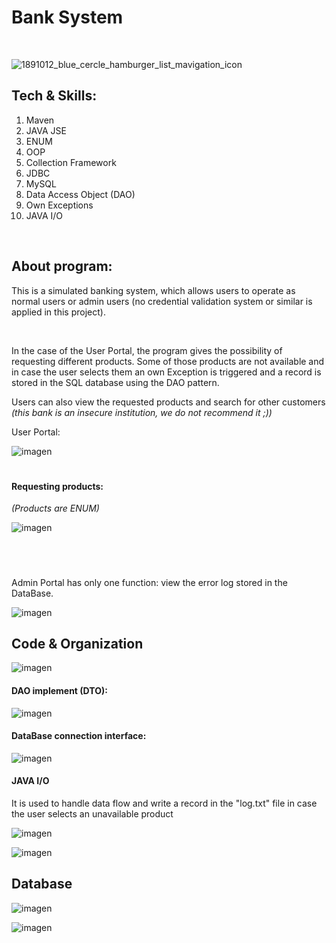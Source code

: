 <h1>Bank System</h1>
<br>


![1891012_blue_cercle_hamburger_list_mavigation_icon](https://github.com/Amhernandez5508/Banco/assets/121590490/9863bb70-efe8-4794-9509-0d5069ccc074)
<h2>Tech & Skills:</h2>
<ol>
  <li>Maven</li>
  <li>JAVA JSE</li>
  <li>ENUM</li>
  <li>OOP</li>
  <li>Collection Framework</li>
  <li>JDBC</li>
  <li>MySQL</li>
  <li>Data Access Object (DAO)</li>
  <li>Own Exceptions</li>
  <li>JAVA I/O</li>
</ol>

<br>
<h2>About program:</h2>
<p>This is a simulated banking system, which allows users to operate as normal users or admin users (no credential validation system or similar is applied in this project).</p>
<br>
<p>In the case of the User Portal, the program gives the possibility of requesting different products. Some of those products are not available and in case the user selects them an own Exception is triggered and a record is stored in the SQL database using the DAO pattern.</p>
<p>Users can also view the requested products and search for other customers <i>(this bank is an insecure institution, we do not recommend it ;))</i></p>

<h>User Portal:</h4>

![imagen](https://github.com/Amhernandez5508/Banco/assets/121590490/a5437b08-dcad-48a4-b621-ce5d17b1865d)
<h1></h1>
<h4>Requesting products:</h4>
<i>(Products are ENUM)</i>

![imagen](https://github.com/Amhernandez5508/Banco/assets/121590490/dc5c28c1-6a81-4a50-b56d-0b307d243820)
<h1></h1>

<br>
<p>Admin Portal has only one function: view the error log stored in the DataBase.</p>

![imagen](https://github.com/Amhernandez5508/Banco/assets/121590490/b389111c-e690-4675-bfbe-2f5a9088759f)



<h2>Code & Organization</h2>

![imagen](https://github.com/Amhernandez5508/Banco/assets/121590490/ac8994c9-edc1-41fc-93ca-34fa6ae4d1b6)

<h4>DAO implement (DTO):</h4>

![imagen](https://github.com/Amhernandez5508/Banco/assets/121590490/feb45f81-4f1b-49e7-8403-5796e45be4d7)

<h4>DataBase connection interface:</h4>

![imagen](https://github.com/Amhernandez5508/Banco/assets/121590490/c6bada65-7f05-4b66-ae20-2e541e070cd0)

<h4>JAVA I/O</h4>
<p>It is used to handle data flow and write a record in the "log.txt" file in case the user selects an unavailable product</p>

![imagen](https://github.com/Amhernandez5508/Bank-System/assets/121590490/5e3c1dd6-299a-4dff-a7a8-7f4fb7ef0d73)

![imagen](https://github.com/Amhernandez5508/Bank-System/assets/121590490/5e167d1d-2898-4e15-9f5a-347fcd6db10c)



<h2>Database</h2>

![imagen](https://github.com/Amhernandez5508/Bank-System/assets/121590490/b22ef907-12ab-4a83-9443-bf9dc4d9f6e0)

![imagen](https://github.com/Amhernandez5508/Bank-System/assets/121590490/12accaa2-6d8d-4939-97ed-dced89e099c7)
